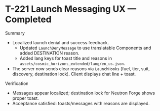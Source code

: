# T-221 Launch Messaging UX — Completed

Summary

- Localized launch denial and success feedback.
  - Updated `LaunchDenyMessage` to use translatable Components and added DESTINATION reason.
  - Added lang keys for toast title and reasons in `assets/cosmic_horizons_extended/lang/en_us.json`.
- The server now sends clear reasons via `LaunchHooks` (fuel, tier, suit, discovery, destination lock). Client displays chat line + toast.

Verification

- Messages appear localized; destination lock for Neutron Forge shows proper toast.
- Acceptance satisfied: toasts/messages with reasons are displayed.
